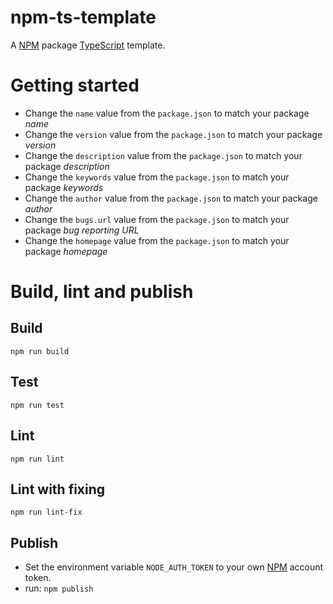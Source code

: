 # npm-ts-template
A [NPM](https://en.wikipedia.org/wiki/Npm) package [TypeScript](https://en.wikipedia.org/wiki/TypeScript) template.

# Getting started
* Change the `name` value from the `package.json` to match your package *name*
* Change the `version` value from the `package.json` to match your package *version*
* Change the `description` value from the `package.json` to match your package *description*
* Change the `keywords` value from the `package.json` to match your package *keywords*
* Change the `author` value from the `package.json` to match your package *author*
* Change the `bugs.url` value from the `package.json` to match your package *bug reporting URL*
* Change the `homepage` value from the `package.json` to match your package *homepage*

# Build, lint and publish

## Build
`npm run build`

## Test
`npm run test`

## Lint
`npm run lint`

## Lint with fixing
`npm run lint-fix`

## Publish
* Set the environment variable `NODE_AUTH_TOKEN` to your own [NPM](https://www.npmjs.com) account token.
* run: `npm publish`

